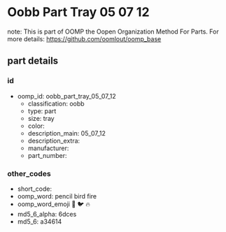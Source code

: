 # Oobb Part Tray 05 07 12  

note: This is part of OOMP the Oopen Organization Method For Parts. For more details: https://github.com/oomlout/oomp_base

##  part details





### id
* oomp_id: oobb_part_tray_05_07_12
  * classification: oobb
  * type: part
  * size: tray
  * color: 
  * description_main: 05_07_12
  * description_extra: 
  * manufacturer: 
  * part_number: 

### other_codes
* short_code: 
* oomp_word: pencil bird fire
* oomp_word_emoji :pencil: :bird: :fire:
* md5_6_alpha: 6dces
* md5_6: a34614